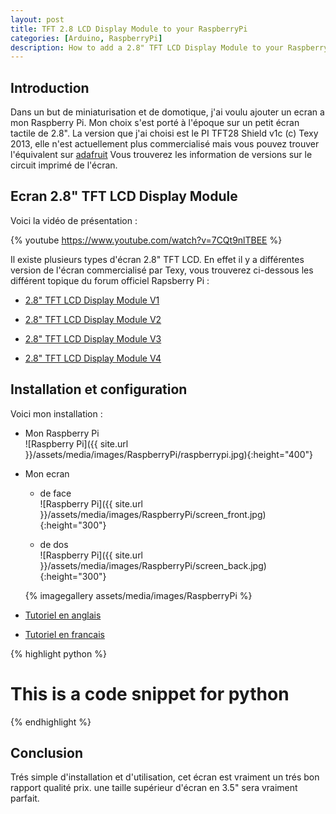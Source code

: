 ```yaml
---
layout: post
title: TFT 2.8 LCD Display Module to your RaspberryPi
categories: [Arduino, RaspberryPi]
description: How to add a 2.8" TFT LCD Display Module to your Raspberry Pi
---
```


## Introduction

Dans un but de miniaturisation et de domotique, j'ai voulu ajouter un ecran a mon Raspberry Pi.
Mon choix s'est porté à l'époque sur un petit écran tactile de 2.8".
La version que j'ai choisi est le PI TFT28 Shield v1c (c) Texy 2013, elle n'est actuellement plus commercialisé mais vous
pouvez trouver l'équivalent sur [adafruit](https://www.adafruit.com/product/2298)
Vous trouverez les information de versions sur le circuit imprimé de l'écran.    

## Ecran 2.8" TFT LCD Display Module

Voici la vidéo de présentation :

{% youtube https://www.youtube.com/watch?v=7CQt9nlTBEE %}

Il existe plusieurs types d'écran 2.8" TFT LCD. 
En effet il y a différentes version de l'écran commercialisé par Texy, vous trouverez ci-dessous les différent topique
du forum officiel Rapsberry Pi :

- [2.8" TFT LCD Display Module V1](https://www.raspberrypi.org/forums/viewtopic.php?t=48967)

- [2.8" TFT LCD Display Module V2](https://www.raspberrypi.org/forums/viewtopic.php?f=45&t=64993)

- [2.8" TFT LCD Display Module V3](https://www.raspberrypi.org/forums/viewtopic.php?f=45&t=105797)

- [2.8" TFT LCD Display Module V4](https://www.raspberrypi.org/forums/viewtopic.php?f=45&t=105797)


## Installation et configuration

Voici mon installation :

- Mon Raspberry Pi<br/>
![Raspberry Pi]({{ site.url }}/assets/media/images/RaspberryPi/raspberrypi.jpg){:height="400"}

- Mon ecran
    -  de face<br/>
    ![Raspberry Pi]({{ site.url }}/assets/media/images/RaspberryPi/screen_front.jpg){:height="300"}

    - de dos<br/>
    ![Raspberry Pi]({{ site.url }}/assets/media/images/RaspberryPi/screen_back.jpg){:height="300"}
    
    {% imagegallery assets/media/images/RaspberryPi %}

- [Tutoriel en anglais](https://pihw.wordpress.com/2013/11/29/texys-mini-tft-screen/)

- [Tutoriel en francais](http://www.kiwil-dev.fr/2013/12/28-tft-touchscreen-tests-et.html)

{% highlight python %}
# This is a code snippet for python
{% endhighlight %}

## Conclusion
Trés simple d'installation et d'utilisation, cet écran est vraiment un trés bon rapport qualité prix. 
une taille supérieur d'écran en 3.5" sera vraiment parfait.

